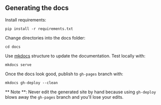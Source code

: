 Generating the docs
----------

Install requirements:

    pip install -r requirements.txt

Change directories into the docs folder:

    cd docs

Use [mkdocs](http://www.mkdocs.org/) structure to update the documentation. Test locally with:

    mkdocs serve

Once the docs look good, publish to `gh-pages` branch with:

    mkdocs gh-deploy --clean

** Note **: Never edit the generated site by hand because using `gh-deploy` blows away the `gh-pages` branch and you'll lose your edits.